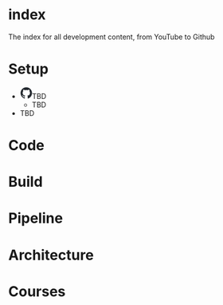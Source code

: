 # index
The index for all development content, from YouTube to Github

# Setup

- ![github-mark-white](./wiki/github-mark.png)TBD
  - TBD
- TBD





# Code



# Build



# Pipeline



# Architecture



# Courses



